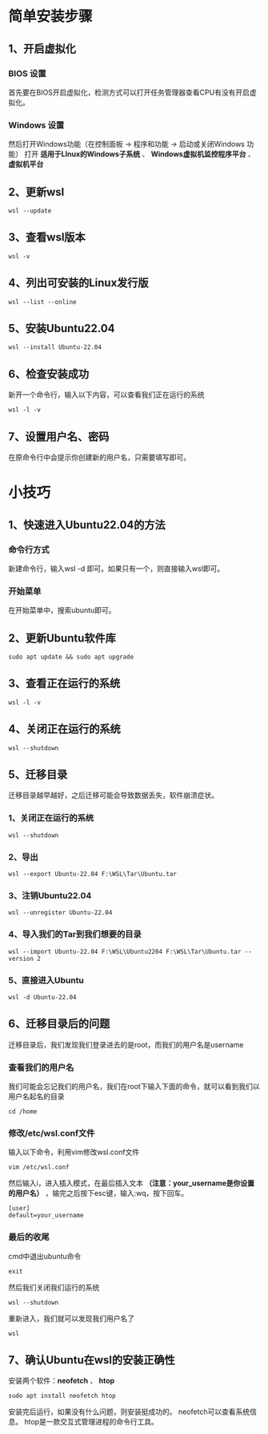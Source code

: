 # 简单安装步骤
## 1、开启虚拟化
### BIOS 设置
首先要在BIOS开启虚拟化，检测方式可以打开任务管理器查看CPU有没有开启虚拟化。
### Windows 设置
然后打开Windows功能（在控制面板 -> 程序和功能 -> 启动或关闭Windows 功能）
打开 **适用于LInux的Windows子系统** 、 **Windows虚拟机监控程序平台** 、 **虚拟机平台** 
## 2、更新wsl
```shell
wsl --update
```
## 3、查看wsl版本
```shell
wsl -v
```
## 4、列出可安装的Linux发行版
```shell
wsl --list --online
```
## 5、安装Ubuntu22.04
```shell
wsl --install Ubuntu-22.04
```
## 6、检查安装成功
新开一个命令行，输入以下内容，可以查看我们正在运行的系统
```shell
wsl -l -v
```
## 7、设置用户名、密码
在原命令行中会提示你创建新的用户名，只需要填写即可。
# 小技巧
## 1、快速进入Ubuntu22.04的方法
### 命令行方式
新建命令行，输入wsl -d 即可。如果只有一个，则直接输入wsl即可。
### 开始菜单
在开始菜单中，搜索ubuntu即可。
## 2、更新Ubuntu软件库
```shell
sudo apt update && sudo apt upgrade
```
## 3、查看正在运行的系统
```shell
wsl -l -v
```
## 4、关闭正在运行的系统
```shell
wsl --shutdown
```
## 5、迁移目录
迁移目录越早越好，之后迁移可能会导致数据丢失，软件崩溃症状。
### 1、关闭正在运行的系统
```shell
wsl --shutdown
```
### 2、导出
```shell
wsl --export Ubuntu-22.04 F:\WSL\Tar\Ubuntu.tar
```
### 3、注销Ubuntu22.04
```shell
wsl --unregister Ubuntu-22.04
```
### 4、导入我们的Tar到我们想要的目录
```shell
wsl --import Ubuntu-22.04 F:\WSL\Ubuntu2204 F:\WSL\Tar\Ubuntu.tar --version 2
```
### 5、直接进入Ubuntu
```shell
wsl -d Ubuntu-22.04
```
## 6、迁移目录后的问题
迁移目录后，我们发现我们登录进去的是root，而我们的用户名是username
### 查看我们的用户名
我们可能会忘记我们的用户名，我们在root下输入下面的命令，就可以看到我们以用户名起名的目录
```shell
cd /home
```
### 修改/etc/wsl.conf文件
输入以下命令，利用vim修改wsl.conf文件
```shell
vim /etc/wsl.conf
```
然后输入i，进入插入模式，在最后插入文本 **（注意：your_username是你设置的用户名）** ，输完之后按下esc键，输入:wq，按下回车。
```shell
[user]
default=your_username
```
### 最后的收尾
cmd中退出ubuntu命令
```shell
exit
```
然后我们关闭我们运行的系统
```shell
wsl --shutdown
```
重新进入，我们就可以发现我们用户名了
```
wsl
```
## 7、确认Ubuntu在wsl的安装正确性
安装两个软件：**neofetch** 、 **htop** 
```shell
sudo apt install neofetch htop
```
安装完后运行，如果没有什么问题，则安装挺成功的。
neofetch可以查看系统信息。
htop是一款交互式管理进程的命令行工具。
